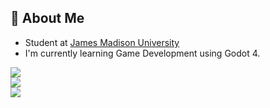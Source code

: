 ## 📖 About Me
- Student at [James Madison University](https://www.jmu.edu/index.shtml)
- I'm currently learning Game Development using Godot 4.

![](https://github-readme-stats.vercel.app/api?username=hutnerr&theme=ayu-mirage&hide_border=false&include_all_commits=true&count_private=true)<br/>
![](https://github-readme-streak-stats.herokuapp.com/?user=hutnerr&theme=ayu-mirage&hide_border=false)<br/>
![](https://github-readme-stats.vercel.app/api/top-langs/?username=hutnerr&theme=ayu-mirage&hide_border=false&include_all_commits=true&count_private=true&layout=compact)

<!-- Proudly created with GPRM ( https://gprm.itsvg.in ) -->
